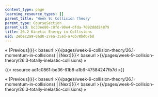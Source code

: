```yaml
---
content_type: page
learning_resource_types: []
parent_title: 'Week 9: Collision Theory'
parent_type: CourseSection
parent_uid: bc33ee80-c8fd-90e4-dfda-7092ddd24879
title: 26.2 Kinetic Energy in Collisions
uid: 2ebec2a9-0ad8-27ea-35ad-a76b78bd67bd
---
```


« [Previous]({{< baseurl >}}/pages/week-9-collision-theory/26.1-momentum-in-collisions) | [Next]({{< baseurl >}}/pages/week-9-collision-theory/26.3-totally-inelastic-collisions) »

{{< resource ad1c0861-be36-61b8-a1b6-47584247fb7d >}}

« [Previous]({{< baseurl >}}/pages/week-9-collision-theory/26.1-momentum-in-collisions) | [Next]({{< baseurl >}}/pages/week-9-collision-theory/26.3-totally-inelastic-collisions) »